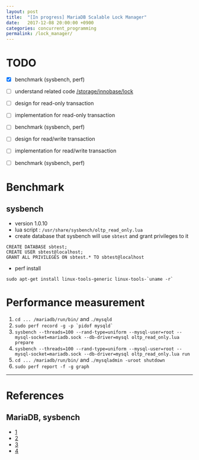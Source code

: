 ```yaml
---
layout: post
title:  "[In progress] MariaDB Scalable Lock Manager"
date:   2017-12-08 20:00:00 +0900
categories: concurrent_programming
permalink: /lock_manager/
---
```


# TODO

- [x] benchmark (sysbench, perf)
- [ ] understand related code [/storage/innobase/lock](https://github.com/MariaDB/server/tree/10.3/storage/innobase/lock)
- [ ] design for read-only transaction
- [ ] implementation for read-only transaction
- [ ] benchmark (sysbench, perf)
- [ ] design for read/write transaction
- [ ] implementation for read/write transaction
- [ ] benchmark (sysbench, perf)


# Benchmark

## sysbench

- version 1.0.10
- lua script : `/usr/share/sysbench/oltp_read_only.lua`
- create database that sysbench will use `sbtest` and grant privileges to it

```
CREATE DATABASE sbtest;
CREATE USER sbtest@localhost;
GRANT ALL PRIVILEGES ON sbtest.* TO sbtest@localhost
```

- perf install

```
sudo apt-get install linux-tools-generic linux-tools-`uname -r`
```

# Performance measurement

1. `cd ... /mariadb/run/bin/` and `./mysqld`
2. ``` sudo perf record -g -p `pidof mysqld` ```
3. `sysbench --threads=100 --rand-type=uniform --mysql-user=root --mysql-socket=mariadb.sock --db-driver=mysql oltp_read_only.lua prepare`
4. `sysbench --threads=100 --rand-type=uniform --mysql-user=root --mysql-socket=mariadb.sock --db-driver=mysql oltp_read_only.lua run`
5. `cd ... /mariadb/run/bin/` and `./mysqladmin -uroot shutdown`
6. `sudo perf report -f -g graph`

---

# References

## MariaDB, sysbench
- [1](https://github.com/akopytov/sysbench)
- [2](https://github.com/akopytov/sysbench/issues/58)
- [3](https://mariadb.org/using-lua-enabled-sysbench/)
- [4](https://mariadb.com/kb/en/library/sysbench-benchmark-setup/)
